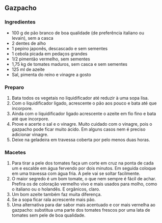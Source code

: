 ## Gazpacho

### Ingredientes
* 100 g de pão branco de boa qualidade (de preferência italiano ou
  levain), sem a casca
* 2 dentes de alho
* 1 pepino japonês, descascado e sem sementes
* 1 cebola picada em pedaços grandes
* 1/2 pimentão vermelho, sem sementes
* 1,75 kg de tomates maduros, sem casca e sem sementes
* 125 ml de azeite
* Sal, pimenta do reino e vinagre a gosto

### Preparo
1. Bata todos os vegetais no liquidificador até reduzir à uma sopa lisa.
2. Com o liquidificador ligado, acrescente o pão aos pouco e bata até
   que incorpore.
3. Ainda com o liquidificador ligado acrescente o azeite em fio fino e
   bata até que incorpore.
4. Prove e acerte o sal e o vinagre. Muito cuidado com o vinagre, pois
   o gazpacho pode ficar muito ácido. Em alguns casos nem é preciso
   adicionar vinagre.
5. Deixe na geladeira em travessa coberta por pelo menos duas horas. 

### Macetes
1. Para tirar a pele dos tomates faça um corte em cruz na ponta de
   cada um e escalde em água fervendo por dois minutos. Em seguida
   coloque em uma travessa com água fria. A pele vai se soltar
   facilmente.
2. O maior segredo é um bom tomate, o que nem sempre é fácil de
   achar. Prefira os de coloração vermelho vivo e mais usados para
   molho, como o italiano ou o holandês. E orgânicos, claro.
3. Um bom azeite também faz muita diferença.
4. Se a sopa ficar rala acrescente mais pão.
5. Uma alternativa para dar sabor mais acentuado e cor mais vernelha
   ao gazpacho: substitua uma parte dos tomates frescos por uma lata
   de tomates sem pele de boa qualidade.


